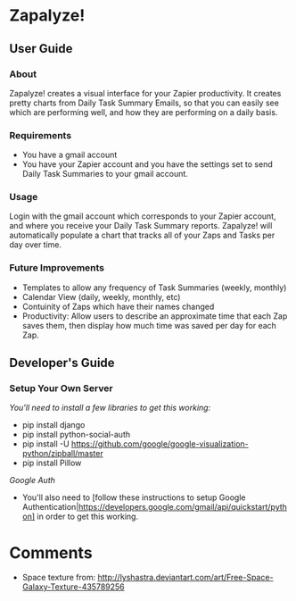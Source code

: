 
# Zapalyze!

## User Guide

### About
Zapalyze! creates a visual interface for your Zapier productivity. It creates pretty charts from Daily Task Summary Emails, so that you can easily see which are performing well, and how they are performing on a daily basis.

### Requirements
* You have a gmail account
* You have your Zapier account and you have the settings set to send Daily Task Summaries to your gmail account.

### Usage
Login with the gmail account which corresponds to your Zapier account, and where you receive your Daily Task Summary reports. Zapalyze! will automatically populate a chart that tracks all of your Zaps and Tasks per day over time.

### Future Improvements
* Templates to allow any frequency of Task Summaries (weekly, monthly)
* Calendar View (daily, weekly, monthly, etc)
* Contuinity of Zaps which have their names changed
* Productivity: Allow users to describe an approximate time that each Zap saves them, then display how much time was saved per day for each Zap.

## Developer's Guide

### Setup Your Own Server
*You'll need to install a few libraries to get this working:*
* pip install django
* pip install python-social-auth
* pip install -U https://github.com/google/google-visualization-python/zipball/master
* pip install Pillow

*Google Auth*
* You'll also need to [follow these instructions to setup Google Authentication|https://developers.google.com/gmail/api/quickstart/python]
 in order to get this working.


# Comments

* Space texture from: http://lyshastra.deviantart.com/art/Free-Space-Galaxy-Texture-435789256



